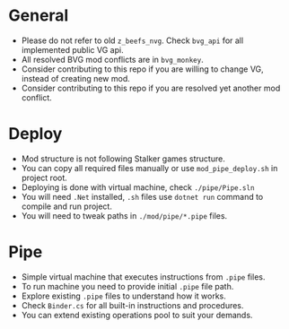 # General
- Please do not refer to old `z_beefs_nvg`. Check `bvg_api` for all implemented public VG api.
- All resolved BVG mod conflicts are in `bvg_monkey`.
- Consider contributing to this repo if you are willing to change VG, instead of creating new mod.
- Consider contributing to this repo if you are resolved yet another mod conflict.

# Deploy
- Mod structure is not following Stalker games structure.
- You can copy all required files manually or use `mod_pipe_deploy.sh` in project root.
- Deploying is done with virtual machine, check `./pipe/Pipe.sln`
- You will need `.Net` installed, `.sh` files use `dotnet run` command to compile and run project.
- You will need to tweak paths in `./mod/pipe/*.pipe` files.

# Pipe
- Simple virtual machine that executes instructions from `.pipe` files.
- To run machine you need to provide initial `.pipe` file path.
- Explore existing `.pipe` files to understand how it works.
- Check `Binder.cs` for all built-in instructions and procedures.
- You can extend existing operations pool to suit your demands.